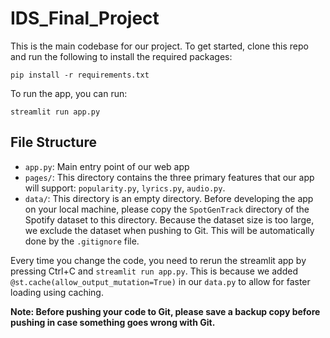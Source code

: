 # IDS_Final_Project


This is the main codebase for our project. To get started, clone this repo and run the following to install the required packages:

``pip install -r requirements.txt``

To run the app, you can run:

``streamlit run app.py``

## File Structure

- ``app.py``: Main entry point of our web app
- ``pages/``: This directory contains the three primary features that our app will support: ``popularity.py``, ``lyrics.py``, ``audio.py``.
- ``data/``: This directory is an empty directory. Before developing the app on your local machine, please copy the ``SpotGenTrack`` directory of the Spotify dataset to this directory. Because the dataset size is too large, we exclude the dataset when pushing to Git. This will be automatically done by the ``.gitignore`` file.

Every time you change the code, you need to rerun the streamlit app by pressing Ctrl+C and ``streamlit run app.py``. This is because we added ``@st.cache(allow_output_mutation=True)`` in our ``data.py`` to allow for faster loading using caching.

**Note: Before pushing your code to Git, please save a backup copy before pushing in case something goes wrong with Git.**
